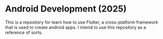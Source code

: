 # Android Development (2025)
This is a repository for learn how to use Flutter, a cross-platform framework that is used to create android apps. I intend to use this repository as a reference of sorts.

